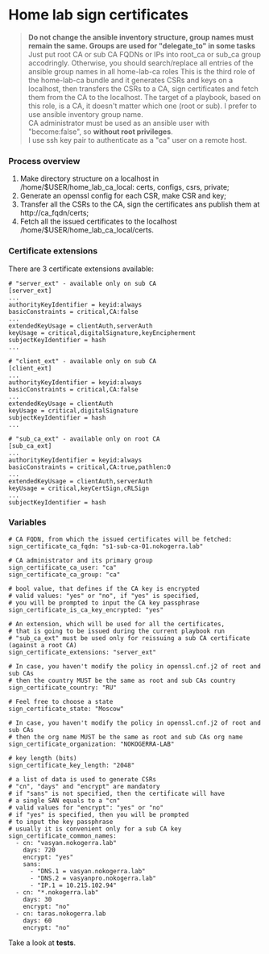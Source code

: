 # Home lab sign certificates
> **Do not change the ansible inventory structure, group names must remain the same. Groups are used for "delegate_to" in some tasks**
> Just put root CA or sub CA FQDNs or IPs into root_ca or sub_ca group accodringly.
> Otherwise, you should search/replace all entries of the ansible group names in all home-lab-ca roles
This is the third role of the home-lab-ca bundle and it generates CSRs and keys on a localhost, then transfers the CSRs to a CA, sign certificates and fetch them from the CA to the localhost. The target of a playbook, based on this role, is a CA, it doesn't matter which one (root or sub). I prefer to use ansible inventory group name.<br />
CA administrator must be used as an ansible user with "become:false", so **without root privileges**.<br />
I use ssh key pair to authenticate as a "ca" user on a remote host.
### Process overview
1. Make directory structure on a localhost in /home/$USER/home_lab_ca_local: certs, configs, csrs, private;
2. Generate an openssl config for each CSR, make CSR and key;
3. Transfer all the CSRs to the CA, sign the certificates ans publish them at http://ca_fqdn/certs;
4. Fetch all the issued certificates to the localhost /home/$USER/home_lab_ca_local/certs.
### Certificate extensions
There are 3 certificate extensions available:
```
# "server_ext" - available only on sub CA
[server_ext]
...
authorityKeyIdentifier = keyid:always
basicConstraints = critical,CA:false
...
extendedKeyUsage = clientAuth,serverAuth
keyUsage = critical,digitalSignature,keyEncipherment
subjectKeyIdentifier = hash
...

# "client_ext" - available only on sub CA
[client_ext]
...
authorityKeyIdentifier = keyid:always
basicConstraints = critical,CA:false
...
extendedKeyUsage = clientAuth
keyUsage = critical,digitalSignature
subjectKeyIdentifier = hash
...

# "sub_ca_ext" - available only on root CA
[sub_ca_ext]
...
authorityKeyIdentifier = keyid:always
basicConstraints = critical,CA:true,pathlen:0
...
extendedKeyUsage = clientAuth,serverAuth
keyUsage = critical,keyCertSign,cRLSign
...
subjectKeyIdentifier = hash
```

### Variables
```
# CA FQDN, from which the issued certificates will be fetched:
sign_certificate_ca_fqdn: "s1-sub-ca-01.nokogerra.lab"

# CA administrator and its primary group
sign_certificate_ca_user: "ca"
sign_certificate_ca_group: "ca"

# bool value, that defines if the CA key is encrypted
# valid values: "yes" or "no", if "yes" is specified,
# you will be prompted to input the CA key passphrase
sign_certificate_is_ca_key_encrypted: "yes"

# An extension, which will be used for all the certificates,
# that is going to be issued during the current playbook run
# "sub_ca_ext" must be used only for reissuing a sub CA certificate (against a root CA)
sign_certificate_extensions: "server_ext"

# In case, you haven't modify the policy in openssl.cnf.j2 of root and sub CAs
# then the country MUST be the same as root and sub CAs country
sign_certificate_country: "RU"

# Feel free to choose a state
sign_certificate_state: "Moscow"

# In case, you haven't modify the policy in openssl.cnf.j2 of root and sub CAs
# then the org name MUST be the same as root and sub CAs org name
sign_certificate_organization: "NOKOGERRA-LAB"

# key length (bits)
sign_certificate_key_length: "2048"

# a list of data is used to generate CSRs
# "cn", "days" and "encrypt" are mandatory
# if "sans" is not specified, then the certificate will have
# a single SAN equals to a "cn"
# valid values for "encrypt": "yes" or "no"
# if "yes" is specified, then you will be prompted
# to input the key passphrase
# usually it is convenient only for a sub CA key
sign_certificate_common_names:
  - cn: "vasyan.nokogerra.lab"
    days: 720
    encrypt: "yes"
    sans:
      - "DNS.1 = vasyan.nokogerra.lab"
      - "DNS.2 = vasyanpro.nokogerra.lab"
      - "IP.1 = 10.215.102.94"
  - cn: "*.nokogerra.lab"
    days: 30
    encrypt: "no"
  - cn: taras.nokogerra.lab
    days: 60
    encrypt: "no"
```
Take a look at **tests**.
